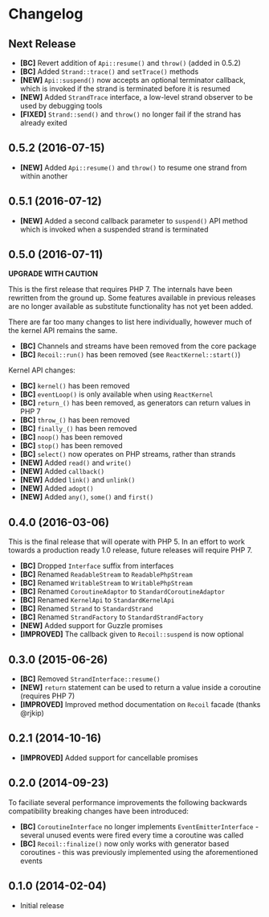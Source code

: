 # Changelog

## Next Release

- **[BC]** Revert addition of `Api::resume()` and `throw()` (added in 0.5.2)
- **[BC]** Added `Strand::trace()` and `setTrace()` methods
- **[NEW]** `Api::suspend()` now accepts an optional terminator callback, which is invoked if the strand is terminated before it is resumed
- **[NEW]** Added `StrandTrace` interface, a low-level strand observer to be used by debugging tools
- **[FIXED]** `Strand::send()` and `throw()` no longer fail if the strand has already exited

## 0.5.2 (2016-07-15)

- **[NEW]** Added `Api::resume()` and `throw()` to resume one strand from within another

## 0.5.1 (2016-07-12)

- **[NEW]** Added a second callback parameter to `suspend()` API method which is invoked when a suspended strand is terminated

## 0.5.0 (2016-07-11)

**UPGRADE WITH CAUTION**

This is the first release that requires PHP 7. The internals have been rewritten
from the ground up. Some features available in previous releases are no longer
available as substitute functionality has not yet been added.

There are far too many changes to list here individually, however much of the
kernel API remains the same.

- **[BC]** Channels and streams have been removed from the core package
- **[BC]** `Recoil::run()` has been removed (see `ReactKernel::start()`)

Kernel API changes:

- **[BC]** `kernel()` has been removed
- **[BC]** `eventLoop()` is only available when using `ReactKernel`
- **[BC]** `return_()` has been removed, as generators can return values in PHP 7
- **[BC]** `throw_()` has been removed
- **[BC]** `finally_()` has been removed
- **[BC]** `noop()` has been removed
- **[BC]** `stop()` has been removed
- **[BC]** `select()` now operates on PHP streams, rather than strands
- **[NEW]** Added `read()` and `write()`
- **[NEW]** Added `callback()`
- **[NEW]** Added `link()` and `unlink()`
- **[NEW]** Added `adopt()`
- **[NEW]** Added `any()`, `some()` and `first()`

## 0.4.0 (2016-03-06)

This is the final release that will operate with PHP 5. In an effort to work
towards a production ready 1.0 release, future releases will require PHP 7.

- **[BC]** Dropped `Interface` suffix from interfaces
- **[BC]** Renamed `ReadableStream` to `ReadablePhpStream`
- **[BC]** Renamed `WritableStream` to `WritablePhpStream`
- **[BC]** Renamed `CoroutineAdaptor` to `StandardCoroutineAdaptor`
- **[BC]** Renamed `KernelApi` to `StandardKernelApi`
- **[BC]** Renamed `Strand` to `StandardStrand`
- **[BC]** Renamed `StrandFactory` to `StandardStrandFactory`
- **[NEW]** Added support for Guzzle promises
- **[IMPROVED]** The callback given to `Recoil::suspend` is now optional

## 0.3.0 (2015-06-26)

- **[BC]** Removed `StrandInterface::resume()`
- **[NEW]** `return` statement can be used to return a value inside a coroutine (requires PHP 7)
- **[IMPROVED]** Improved method documentation on `Recoil` facade (thanks @rjkip)

## 0.2.1 (2014-10-16)

- **[IMPROVED]** Added support for cancellable promises

## 0.2.0 (2014-09-23)

To faciliate several performance improvements the following backwards compatibility breaking changes have been introduced:

- **[BC]** `CoroutineInterface` no longer implements `EventEmitterInterface` - several unused events were fired every time a coroutine was called
- **[BC]** `Recoil::finalize()` now only works with generator based coroutines - this was previously implemented using the aforementioned events

## 0.1.0 (2014-02-04)

- Initial release
